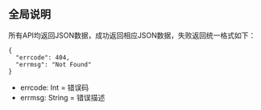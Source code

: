 ## 全局说明

所有API均返回JSON数据，成功返回相应JSON数据，失败返回统一格式如下：

    {
      "errcode": 404,
      "errmsg": "Not Found"
    }

- errcode: Int = 错误码
- errmsg: String = 错误描述
